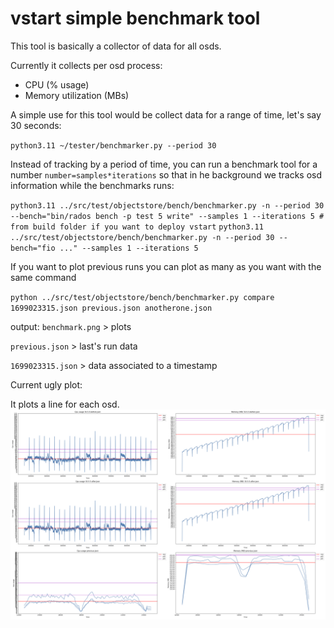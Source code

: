 # vstart simple benchmark tool


This tool is basically a collector of data for all osds.

Currently it collects per osd process:
- CPU (% usage)
- Memory utilization (MBs)

A simple use for this tool would be collect data for a range of time, let's say 30 seconds:

`python3.11 ~/tester/benchmarker.py --period 30`

Instead of tracking by a period of time, you can run a benchmark tool for a number `number=samples*iterations` so that in he background we tracks osd information while the benchmarks runs:

`python3.11 ../src/test/objectstore/bench/benchmarker.py -n --period 30 --bench="bin/rados bench -p test 5 write" --samples 1 --iterations 5 # from build folder if you want to deploy vstart`
`python3.11 ../src/test/objectstore/bench/benchmarker.py -n --period 30 --bench="fio ..." --samples 1 --iterations 5`

If you want to plot previous runs you can plot as many as you want with the same command

`python ../src/test/objectstore/bench/benchmarker.py compare 1699023315.json previous.json anotherone.json`

output:
`benchmark.png` > plots

`previous.json` > last's run data

`1699023315.json` > data associated to a timestamp

Current ugly plot:

It plots a line for each osd.
![Benchmark plot](example.png)